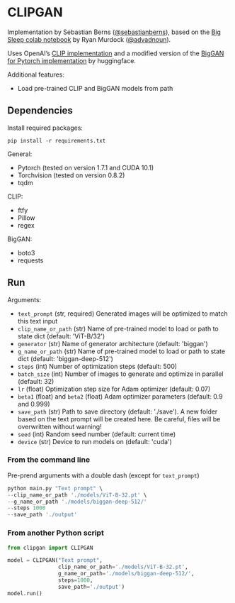 # CLIPGAN

Implementation by Sebastian Berns ([@sebastianberns](https://twitter.com/sebastianberns)), based on the [Big Sleep colab notebook](https://colab.research.google.com/drive/1NCceX2mbiKOSlAd_o7IU7nA9UskKN5WR?usp=sharing) by Ryan Murdock ([@advadnoun](https://twitter.com/advadnoun)).

Uses OpenAI’s [CLIP implementation](https://github.com/openai/CLIP) and a modified version of the [BigGAN for Pytorch implementation](https://github.com/huggingface/pytorch-pretrained-BigGAN) by huggingface.

Additional features:

- Load pre-trained CLIP and BigGAN models from path

## Dependencies

Install required packages:

```shell
pip install -r requirements.txt
```

General:

- Pytorch (tested on version 1.7.1 and CUDA 10.1)
- Torchvision (tested on version 0.8.2)
- tqdm

CLIP:

- ftfy
- Pillow
- regex

BigGAN:

- boto3
- requests


## Run

Arguments:

- `text_prompt` (str, required) Generated images will be optimized to match this text input
- `clip_name_or_path` (str) Name of pre-trained model to load or path to state dict (default: 'ViT-B/32')
- `generator` (str) Name of generator architecture (default: 'biggan')
- `g_name_or_path` (str) Name of pre-trained model to load or path to state dict (default: 'biggan-deep-512')
- `steps` (int) Number of optimization steps (default: 500)
- `batch_size` (int) Number of images to generate and optimize in parallel (default: 32)
- `lr` (float) Optimization step size for Adam optimizer (default: 0.07)
- `beta1` (float) and `beta2` (float) Adam optimizer parameters (default: 0.9 and 0.999)
- `save_path` (str) Path to save directory (default: './save'). A new folder based on the text prompt will be created here. Be careful, files will be overwritten without warning!
- `seed` (int) Random seed number (default: current time)
- `device` (str) Device to run models on (default: 'cuda')

### From the command line

Pre-prend arguments with a double dash (except for `text_prompt`)

```python
python main.py "Text prompt" \
--clip_name_or_path './models/ViT-B-32.pt' \
--g_name_or_path './models/biggan-deep-512/'
--steps 1000
--save_path './output'
```

### From another Python script

```python
from clipgan import CLIPGAN

model = CLIPGAN("Text prompt",
                clip_name_or_path='./models/ViT-B-32.pt',
                g_name_or_path='./models/biggan-deep-512/',
                steps=1000,
                save_path='./output')
model.run()
```
